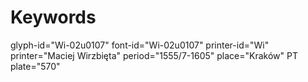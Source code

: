 # Keywords
glyph-id="Wi-02u0107"
font-id="Wi-02u0107"
printer-id="Wi"
printer="Maciej Wirzbięta"
period="1555/7-1605"
place="Kraków"
PT plate="570"
